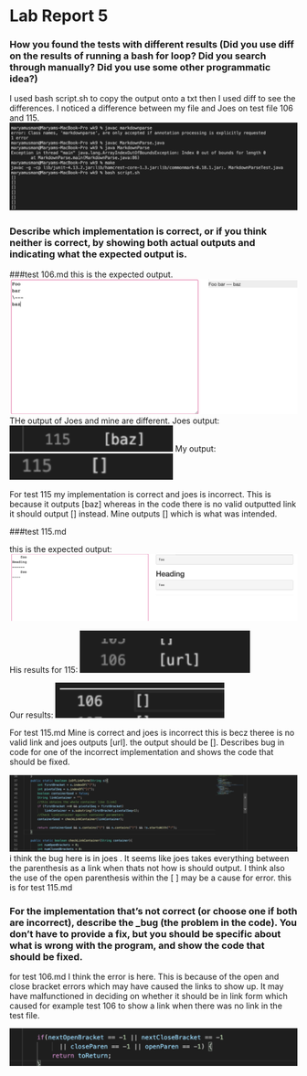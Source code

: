 # Lab Report 5
### How you found the tests with different results (Did you use diff on the results of running a bash for loop? Did you search through manually? Did you use some other programmatic idea?)


I used bash script.sh to copy the output onto a txt then I used diff to see the differences. I noticed a difference between my file and Joes on test file 106 and 115. 
![q1](sc1.png)

### Describe which implementation is correct, or if you think neither is correct, by showing both actual outputs and indicating what the expected output is.

###test 106.md
this is the expected output. 
![q1](OG.png)
THe output of Joes and mine are different. 
Joes output: 
![q1](hisresults.png)
My output: 
![q1](mine.png)

For test 115 my implementation is correct and joes is incorrect. This is because it outputs [baz] whereas in the code there is no valid outputted link it should output [] instead. Mine outputs [] which is what was intended. 
 
###test 115.md

this is the expected output:
![q1](106.png)

His results for 115: 
![q1](next.png)

Our results: 
![q2](nextt.png)

For test 115.md
Mine is correct and joes is incorrect this is becz theree is no valid link and joes outputs [url]. the output should be []. 
Describes bug in code for one of the incorrect implementation and shows the code that should be fixed.

![q3](sc6.png)
i think the bug here is in joes . It seems like joes takes everything between the parenthesis as a link when thats not how is should output. I think also the use of the open parenthesis within the [ ] may be a cause for error. this is for test 115.md
### For the implementation that’s not correct (or choose one if both are incorrect), describe the _bug (the problem in the code). You don’t have to provide a fix, but you should be specific about what is wrong with the program, and show the code that should be fixed.


for test 106.md
I think the error is here. This is because of the open and close bracket errors which may have caused the links to show up. It may have malfunctioned in deciding on whether it should be in link form which caused for example test 106 to show a link when there was no link in the test file.  

![q3](sc7.png)
